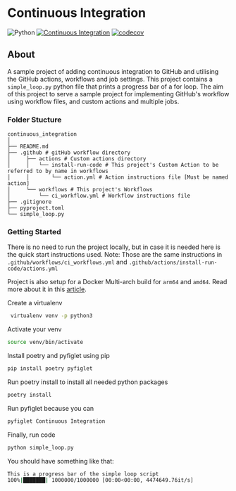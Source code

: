 # Continuous Integration 
![Python](https://img.shields.io/badge/python-3670A0?style=for-the-badge&logo=python&logoColor=ffdd54)
[![Continuous Integration](https://github.com/ibrahimroshdy/continuous_integration/actions/workflows/ci_workflow.yml/badge.svg?branch=main)](https://github.com/ibrahimroshdy/continuous_integration/actions/workflows/ci_workflow.yml)
[![codecov](https://codecov.io/gh/ibrahimroshdy/continuous_integration/branch/main/graph/badge.svg?token=Y56VABDZA7)](https://codecov.io/gh/ibrahimroshdy/continuous_integration)

## About
A sample project of adding continuous integration 
to GitHub and utilising the GitHub actions, workflows and job settings.
This project contains a `simple_loop.py` python file that prints a progress bar of a for loop.
The aim of this project to serve a sample project for implementing GitHub's 
workflow using workflow files, and custom actions and multiple jobs.

### Folder Stucture 
```
continuous_integration
│
├── README.md
├── .github # gitHub workflow directory
│     ├── actions # Custom actions directory
│     │   └── install-run-code # This project's Custom Action to be referred to by name in workflows
│     │       └── action.yml # Action instructions file [Must be named action]
│     └── workflows # This project's Workflows 
│         └── ci_workflow.yml # Workflow instructions file
├── .gitignore
├── pyproject.toml
└── simple_loop.py
```

### Getting Started 

There is no need to run the project locally, but in case it is needed here is the quick start instructions used. 
Note: Those are the same instructions in `.github/workflows/ci_workflows.yml` and `.github/actions/install-run-code/actions.yml`

Project is also setup for a Docker Multi-arch build for `arm64` and `amd64`. Read more about it in this [article](https://ibrahimroshdy.medium.com/how-to-build-your-docker-images-using-multi-arch-to-support-arm64-m1-macbook-6ebc42a47cd7).

Create a virtualenv 
```bash
 virtualenv venv -p python3
```

Activate your venv
```bash
source venv/bin/activate
```

Install poetry and pyfiglet using pip
```bash
pip install poetry pyfiglet
```

Run poetry install to install all needed python packages
```bash
poetry install
```

Run pyfiglet because you can 
```bash
pyfiglet Continuous Integration
```

Finally, run code
```bash
python simple_loop.py
```

You should have something like that: 

```bash
This is a progress bar of the simple loop script
100%|███████| 1000000/1000000 [00:00<00:00, 4474649.76it/s]
```
